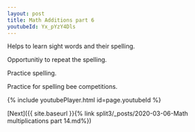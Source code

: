 ```yaml
---
layout: post
title: Math Additions part 6
youtubeId: Yx_pYzY4Dls
---
```

 
 
Helps to learn sight words and their spelling.

Opportunitiy to repeat the spelling. 

Practice spelling. 
 
Practice for spelling bee competitions. 
 
{% include youtubePlayer.html id=page.youtubeId %}
 
 

[Next]({{ site.baseurl }}{% link  split3/_posts/2020-03-06-Math multiplications part 14.md%})
 
